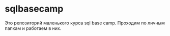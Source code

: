 # sqlbasecamp
Это репозиторий маленького курса sql base camp. Проходим по личным папкам и работаем в них.
